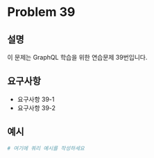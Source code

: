 # Problem 39

## 설명
이 문제는 GraphQL 학습을 위한 연습문제 39번입니다.

## 요구사항
- 요구사항 39-1
- 요구사항 39-2

## 예시
```graphql
# 여기에 쿼리 예시를 작성하세요
```
